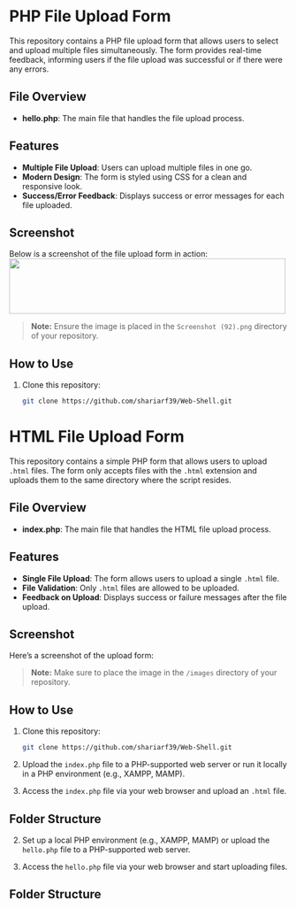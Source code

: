 # PHP File Upload Form

This repository contains a PHP file upload form that allows users to select and upload multiple files simultaneously. The form provides real-time feedback, informing users if the file upload was successful or if there were any errors.

## File Overview

- **hello.php**: The main file that handles the file upload process.

## Features

- **Multiple File Upload**: Users can upload multiple files in one go.
- **Modern Design**: The form is styled using CSS for a clean and responsive look.
- **Success/Error Feedback**: Displays success or error messages for each file uploaded.

## Screenshot

Below is a screenshot of the file upload form in action:
<img style="height: 100; width: 500;" src="Screenshot (92).png.png" alt="">


> **Note:** Ensure the image is placed in the `Screenshot (92).png` directory of your repository.

## How to Use

1. Clone this repository:
    ```bash
    git clone https://github.com/shariarf39/Web-Shell.git
    ```


# HTML File Upload Form

This repository contains a simple PHP form that allows users to upload `.html` files. The form only accepts files with the `.html` extension and uploads them to the same directory where the script resides.

## File Overview

- **index.php**: The main file that handles the HTML file upload process.

## Features

- **Single File Upload**: The form allows users to upload a single `.html` file.
- **File Validation**: Only `.html` files are allowed to be uploaded.
- **Feedback on Upload**: Displays success or failure messages after the file upload.

## Screenshot

Here’s a screenshot of the upload form:



> **Note:** Make sure to place the image in the `/images` directory of your repository.

## How to Use

1. Clone this repository:
    ```bash
   git clone https://github.com/shariarf39/Web-Shell.git
    ```

2. Upload the `index.php` file to a PHP-supported web server or run it locally in a PHP environment (e.g., XAMPP, MAMP).

3. Access the `index.php` file via your web browser and upload an `.html` file.

## Folder Structure



2. Set up a local PHP environment (e.g., XAMPP, MAMP) or upload the `hello.php` file to a PHP-supported web server.

3. Access the `hello.php` file via your web browser and start uploading files.

## Folder Structure

